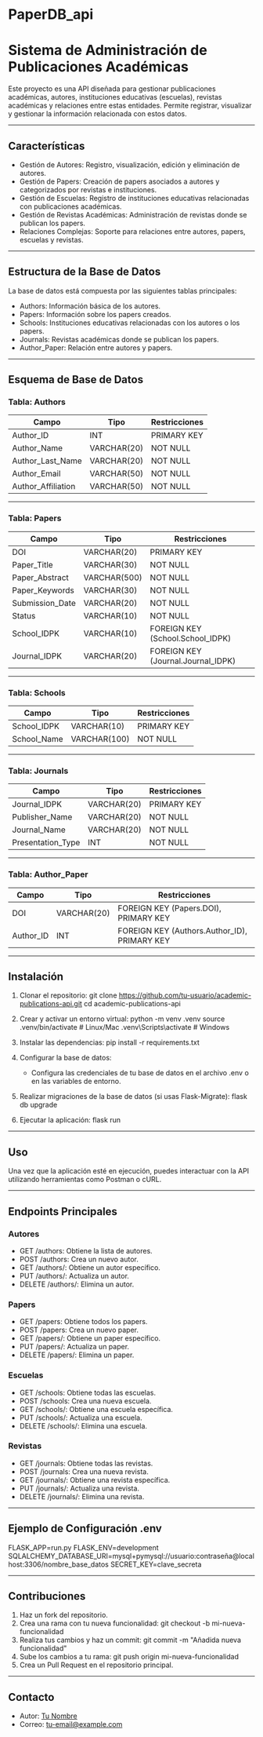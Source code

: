 # PaperDB_api
# Sistema de Administración de Publicaciones Académicas

Este proyecto es una API diseñada para gestionar publicaciones académicas, autores, instituciones educativas (escuelas), revistas académicas y relaciones entre estas entidades. Permite registrar, visualizar y gestionar la información relacionada con estos datos.

---

## Características

- Gestión de Autores: Registro, visualización, edición y eliminación de autores.
- Gestión de Papers: Creación de papers asociados a autores y categorizados por revistas e instituciones.
- Gestión de Escuelas: Registro de instituciones educativas relacionadas con publicaciones académicas.
- Gestión de Revistas Académicas: Administración de revistas donde se publican los papers.
- Relaciones Complejas: Soporte para relaciones entre autores, papers, escuelas y revistas.

---

## Estructura de la Base de Datos

La base de datos está compuesta por las siguientes tablas principales:

- Authors: Información básica de los autores.
- Papers: Información sobre los papers creados.
- Schools: Instituciones educativas relacionadas con los autores o los papers.
- Journals: Revistas académicas donde se publican los papers.
- Author_Paper: Relación entre autores y papers.

---

## Esquema de Base de Datos

### Tabla: Authors

Campo            | Tipo         | Restricciones
----------------- | ------------ | --------------
Author_ID         | INT          | PRIMARY KEY
Author_Name       | VARCHAR(20)  | NOT NULL
Author_Last_Name  | VARCHAR(20)  | NOT NULL
Author_Email      | VARCHAR(50)  | NOT NULL
Author_Affiliation| VARCHAR(50)  | NOT NULL

---

### Tabla: Papers

Campo            | Tipo         | Restricciones
----------------- | ------------ | --------------
DOI              | VARCHAR(20)  | PRIMARY KEY
Paper_Title      | VARCHAR(30)  | NOT NULL
Paper_Abstract   | VARCHAR(500) | NOT NULL
Paper_Keywords   | VARCHAR(30)  | NOT NULL
Submission_Date  | VARCHAR(20)  | NOT NULL
Status           | VARCHAR(10)  | NOT NULL
School_IDPK      | VARCHAR(10)  | FOREIGN KEY (School.School_IDPK)
Journal_IDPK     | VARCHAR(20)  | FOREIGN KEY (Journal.Journal_IDPK)

---

### Tabla: Schools

Campo       | Tipo         | Restricciones
------------| ------------ | --------------
School_IDPK | VARCHAR(10)  | PRIMARY KEY
School_Name | VARCHAR(100) | NOT NULL

---

### Tabla: Journals

Campo            | Tipo         | Restricciones
----------------- | ------------ | --------------
Journal_IDPK     | VARCHAR(20)  | PRIMARY KEY
Publisher_Name   | VARCHAR(20)  | NOT NULL
Journal_Name     | VARCHAR(20)  | NOT NULL
Presentation_Type| INT          | NOT NULL

---

### Tabla: Author_Paper

Campo            | Tipo         | Restricciones
----------------- | ------------ | --------------
DOI              | VARCHAR(20)  | FOREIGN KEY (Papers.DOI), PRIMARY KEY
Author_ID        | INT          | FOREIGN KEY (Authors.Author_ID), PRIMARY KEY

---

## Instalación

1. Clonar el repositorio:
   git clone https://github.com/tu-usuario/academic-publications-api.git
   cd academic-publications-api

2. Crear y activar un entorno virtual:
   python -m venv .venv
   source .venv/bin/activate  # Linux/Mac
   .venv\Scripts\activate     # Windows

3. Instalar las dependencias:
   pip install -r requirements.txt

4. Configurar la base de datos:
   - Configura las credenciales de tu base de datos en el archivo .env o en las variables de entorno.

5. Realizar migraciones de la base de datos (si usas Flask-Migrate):
   flask db upgrade

6. Ejecutar la aplicación:
   flask run

---

## Uso

Una vez que la aplicación esté en ejecución, puedes interactuar con la API utilizando herramientas como Postman o cURL.

---

## Endpoints Principales

### Autores

- GET /authors: Obtiene la lista de autores.
- POST /authors: Crea un nuevo autor.
- GET /authors/<id>: Obtiene un autor específico.
- PUT /authors/<id>: Actualiza un autor.
- DELETE /authors/<id>: Elimina un autor.

### Papers

- GET /papers: Obtiene todos los papers.
- POST /papers: Crea un nuevo paper.
- GET /papers/<id>: Obtiene un paper específico.
- PUT /papers/<id>: Actualiza un paper.
- DELETE /papers/<id>: Elimina un paper.

### Escuelas

- GET /schools: Obtiene todas las escuelas.
- POST /schools: Crea una nueva escuela.
- GET /schools/<id>: Obtiene una escuela específica.
- PUT /schools/<id>: Actualiza una escuela.
- DELETE /schools/<id>: Elimina una escuela.

### Revistas

- GET /journals: Obtiene todas las revistas.
- POST /journals: Crea una nueva revista.
- GET /journals/<id>: Obtiene una revista específica.
- PUT /journals/<id>: Actualiza una revista.
- DELETE /journals/<id>: Elimina una revista.

---

## Ejemplo de Configuración .env

FLASK_APP=run.py
FLASK_ENV=development
SQLALCHEMY_DATABASE_URI=mysql+pymysql://usuario:contraseña@localhost:3306/nombre_base_datos
SECRET_KEY=clave_secreta

---

## Contribuciones

1. Haz un fork del repositorio.
2. Crea una rama con tu nueva funcionalidad:
   git checkout -b mi-nueva-funcionalidad
3. Realiza tus cambios y haz un commit:
   git commit -m "Añadida nueva funcionalidad"
4. Sube los cambios a tu rama:
   git push origin mi-nueva-funcionalidad
5. Crea un Pull Request en el repositorio principal.

---

## Contacto

- Autor: [Tu Nombre](https://github.com/tu-usuario)
- Correo: tu-email@example.com
